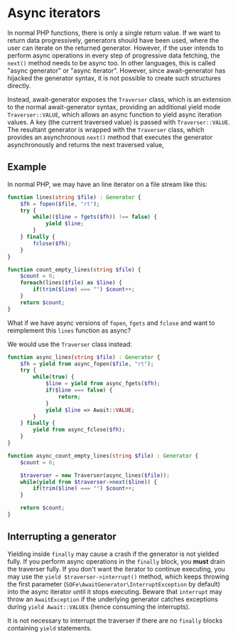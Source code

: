 # Async iterators
In normal PHP functions, there is only a single return value.
If we want to return data progressively,
generators should have been used,
where the user can iterate on the returned generator.
However, if the user intends to perform async operations
in every step of progressive data fetching,
the `next()` method needs to be async too.
In other languages, this is called "async generator" or "async iterator".
However, since await-generator has hijacked the generator syntax,
it is not possible to create such structures directly.

Instead, await-generator exposes the `Traverser` class,
which is an extension to the normal await-generator syntax,
providing an additional yield mode `Traverser::VALUE`,
which allows an async function to yield async iteration values.
A key (the current traversed value) is passed with `Traverser::VALUE`.
The resultant generator is wrapped with the `Traverser` class,
which provides an asynchronous `next()` method that
executes the generator asynchronously and returns the next traversed value,

## Example
In normal PHP, we may have an line iterator on a file stream like this:

```php
function lines(string $file) : Generator {
	$fh = fopen($file, "rt");
	try {
		while(($line = fgets($fh)) !== false) {
			yield $line;
		}
	} finally {
		fclose($fh);
	}
}

function count_empty_lines(string $file) {
	$count = 0;
	foreach(lines($file) as $line) {
		if(trim($line) === "") $count++;
	}
	return $count;
}
```

What if we have async versions of `fopen`, `fgets` and `fclose`
and want to reimplement this `lines` function as async?

We would use the `Traverser` class instead:

```php
function async_lines(string $file) : Generator {
	$fh = yield from async_fopen($file, "rt");
	try {
		while(true) {
			$line = yield from async_fgets($fh);
			if($line === false) {
				return;
			}
			yield $line => Await::VALUE;
		}
	} finally {
		yield from async_fclose($fh);
	}
}

function async_count_empty_lines(string $file) : Generator {
	$count = 0;

	$traverser = new Traverser(async_lines($file));
	while(yield from $traverser->next($line)) {
		if(trim($line) === "") $count++;
	}

	return $count;
}
```

## Interrupting a generator
Yielding inside `finally` may cause a crash
if the generator is not yielded fully.
If you perform async operations in the `finally` block,
you **must** drain the traverser fully.
If you don't want the iterator to continue executing,
you may use the `yield $traverser->interrupt()` method,
which keeps throwing the first parameter
(`SOFe\AwaitGenerator\InterruptException` by default)
into the async iterator until it stops executing.
Beware that `interrupt` may throw an `AwaitException`
if the underlying generator catches exceptions during `yield Await::VALUE`s
(hence consuming the interrupts).

It is not necessary to interrupt the traverser
if there are no `finally` blocks containing `yield` statements.
